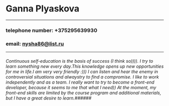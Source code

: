# Ganna Plyaskova #
---
### telephone number: +375295639930 ###
### email: nysha86@list.ru
---
###### Continuous self-education is the basis of success (I think so)))). I try to learn something new every day.This knowledge opens up new opportunities for me in life.I am very very friendly :))) I can listen and hear the enemy in controversial situations and alwaystry to find a compromise. I like to work independently and as a team. I really want to try to become a front-end developer, because it seems to me that what I need)) At the moment, my front-end skills are limited by the course program and additional materials, but I have a great desire to learn.######